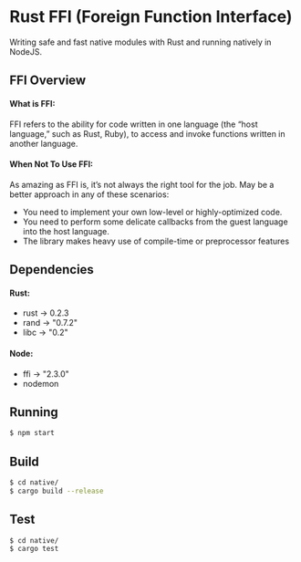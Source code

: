 # Rust FFI (Foreign Function Interface)
Writing safe and fast native modules with Rust and running natively in NodeJS. 

## FFI Overview

#### What is FFI:
FFI refers to the ability for code written in one language (the “host language,” such as Rust, Ruby), to access and invoke functions written in another language.

#### When Not To Use FFI:
As amazing as FFI is, it’s not always the right tool for the job. May be a better approach in any of these scenarios:
- You need to implement your own low-level or highly-optimized code. 
- You need to perform some delicate callbacks from the guest language into the host language.
- The library makes heavy use of compile-time or preprocessor features


## Dependencies
#### Rust:
- rust -> 0.2.3
- rand -> "0.7.2"
- libc -> "0.2"

#### Node:
- ffi -> "2.3.0"
- nodemon

## Running
```bash
$ npm start
```

## Build
```bash
$ cd native/
$ cargo build --release
```

## Test
```bash
$ cd native/
$ cargo test
```
